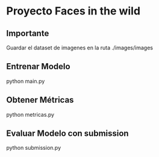 # Proyecto Faces in the wild 

## Importante
Guardar el dataset de imagenes en la ruta ./images/images
## Entrenar Modelo 
python main.py

## Obtener Métricas
python metricas.py

## Evaluar Modelo con submission
python submission.py
